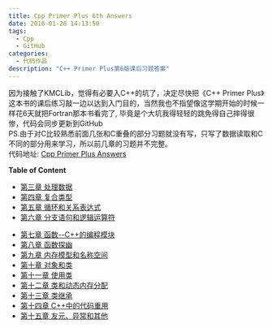 ```yaml
---
title: Cpp Primer Plus 6th Answers
date: 2016-01-26 14:13:50
tags:
  - Cpp
  - GitHub
categories:
  - 代码作品
description: "C++ Primer Plus第6版课后习题答案"
---
```


因为接触了KMCLib，觉得有必要入C++的坑了，决定尽快把《C++ Primer Plus》这本书的课后练习敲一边以达到入门目的，当然我也不指望像这学期开始的时候一样花6天就把Fortran那本书看完了, 毕竟是个大坑我得轻轻的跳免得自己摔得很惨，代码会同步更新到GitHub
<br>
PS.由于对C比较熟悉前面几张和C重叠的部分习题就没有写，只写了数据读取和C不同的部分用来学习，所以前几章的习题并不完整。
<br>
代码地址: [Cpp Primer Plus Answers](https://github.com/PytLab/Cpp-Primer-Plus)

**Table of Content**

 - [第三章 处理数据](https://github.com/PytLab/Cpp-Primer-Plus/tree/master/ch03)
 - [第四章 复合类型](https://github.com/PytLab/Cpp-Primer-Plus/tree/master/ch04)
 - [第五章 循环和关系表达式](https://github.com/PytLab/Cpp-Primer-Plus/tree/master/ch05)
 - [第六章 分支语句和逻辑运算符](https://github.com/PytLab/Cpp-Primer-Plus/tree/master/ch06)
 <!-- more -->
 - [第七章 函数--C++的编程模块](https://github.com/PytLab/Cpp-Primer-Plus/tree/master/ch07)
 - [第八章 函数探幽](https://github.com/PytLab/Cpp-Primer-Plus/tree/master/ch08)
 - [第九章 内存模型和名称空间](https://github.com/PytLab/Cpp-Primer-Plus/tree/master/ch09)
 - [第十章 对象和类](https://github.com/PytLab/Cpp-Primer-Plus/tree/master/ch10)
 - [第十一章 使用类](https://github.com/PytLab/Cpp-Primer-Plus/tree/master/ch11)
 - [第十二章 类和动态内存分配](https://github.com/PytLab/Cpp-Primer-Plus/tree/master/ch12)
 - [第十三章 类继承](https://github.com/PytLab/Cpp-Primer-Plus/tree/master/ch13)
 - [第十四章 C++中的代码重用](https://github.com/PytLab/Cpp-Primer-Plus/tree/master/ch14)
 - [第十五章 友元、异常和其他](https://github.com/PytLab/Cpp-Primer-Plus/tree/master/ch15)

